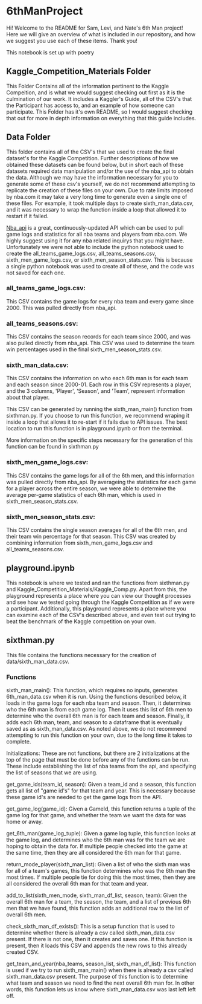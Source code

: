 # 6thManProject
Hi! Welcome to the README for Sam, Levi, and Nate's 6th Man project! Here we will give an overview of what is included in our repository, and how we suggest you use each of these items. Thank you!

This notebook is set up with poetry

## Kaggle_Competition_Materials Folder
This Folder Contains all of the information pertinent to the Kaggle Compeition, and is what we would suggest checking out first as it is the culmination of our work. It includes a Kaggler's Guide, all of the CSV's that the Participant has access to, and an example of how someone can participate. This Folder has it's own README, so I would suggest checking that out for more in depth information on everything that this guide includes. 

## Data Folder
This folder contains all of the CSV's that we used to create the final dataset's for the Kaggle Competition. Further descriptions of how we obtained these datasets can be found below, but in short each of these datasets required data manipulation and/or the use of the nba_api to obtain the data. Although we may have the information necessary for you to generate some of these csv's yourself, we do not recommend attempting to replicate the creation of these files on your own. Due to rate limits imposed by nba.com it may take a very long time to generate even a single one of these files. For example, it took multiple days to create sixth_man_data.csv, and it was necessary to wrap the function inside a loop that allowed it to restart if it failed. 

[Nba_api](https://github.com/swar/nba_api) is a great, continuously-updated API which can be used to pull game logs and statistics for all nba teams and players from nba.com. We highly suggest using it for any nba related inquirys that you might have. Unfortunately we were not able to include the python notebook used to create the all_teams_game_logs.csv, all_teams_seasons.csv, sixth_men_game_logs.csv, or sixth_men_season_stats.csv. This is because a single python notebook was used to create all of these, and the code was not saved for each one. 

### all_teams_game_logs.csv: 
This CSV contains the game logs for every nba team and every game since 2000. This was pulled directly from nba_api.

### all_teams_seasons.csv: 
This CSV contains the season records for each team since 2000, and was also pulled directly from nba_api. This CSV was used to determine the team win percentages used in the final sixth_men_season_stats.csv.

### sixth_man_data.csv: 
This CSV contains the information on who each 6th man is for each team and each season since 2000-01. Each row in this CSV represents a player, and the 3 columns, 'Player', 'Season', and 'Team', represent information about that player. 

This CSV can be generated by running the sixth_man_main() function from sixthman.py. If you choose to run this function, we recommend wraping it inside a loop that allows it to re-start if it fails due to API issues. The best location to run this function is in playground.ipynb or from the terminal. 

More information on the specific steps necessary for the generation of this function can be found in sixthman.py
 
### sixth_men_game_logs.csv: 
This CSV contains the game logs for all of the 6th men, and this information was pulled directly from nba_api. By averageing the statistics for each game for a player across the entire season, we were able to determine the average per-game statistics of each 6th man, which is used in sixth_men_season_stats.csv.

### sixth_men_season_stats.csv:
This CSV contains the single season averages for all of the 6th men, and their team win percentage for that season. This CSV was created by combining information from sixth_men_game_logs.csv and all_teams_seasons.csv.

## playground.ipynb
This notebook is where we tested and ran the functions from sixthman.py and Kaggle_Competition_Materials/Kaggle_Comp.py. Apart from this, the playground represents a place where you can view our thought processes and see how we tested going through the Kaggle Competition as if we were a participant.  Additionally, this playground represents a place where you can examine each of the CSV's described above, and even test out trying to beat the benchmark of the Kaggle competition on your own. 

## sixthman.py
This file contains the functions necessary for the creation of data/sixth_man_data.csv.

### Functions
sixth_man_main(): This function, which requires no inputs, generates 6th_man_data.csv when it is run. Using the functions described below, it loads in the game logs for each nba team and season. Then, it determines who the 6th man is from each game log. Then it uses this list of 6th men to determine who the overall 6th man is for each team and season. Finally, it adds each 6th man, team, and season to a dataframe that is eventually saved as as sixth_man_data.csv. As noted above, we do not recommend attempting to run this function on your own, due to the long time it takes to complete. 

Initializations: These are not functions, but there are 2 initializations at the top of the page that must be done before any of the functions can be run. These include establishing the list of nba teams from the api, and specifying the list of seasons that we are using. 

get_game_ids(team_id, season): Given a team_id and a season, this function gets all list of "game id's" for that team and year. This is necessary because these game id's are needed to get the game logs from the API.

get_game_log(game_id): Given a GameId, this function returns a tuple of the game log for that game, and whether the team we want the data for was home or away.

get_6th_man(game_log_tuple): Given a game log tuple, this function looks at the game log, and determines who the 6th man was for the team we are hoping to obtain the data for. If multiple people checked into the game at the same time, then they are all considered the 6th man for that game. 

return_mode_player(sixth_man_list): Given a list of who the sixth man was for all of a team's games, this function determines who was the 6th man the most times. If multiple people tie for doing this the most times, then they are all considered the overall 6th man for that team and year.

add_to_list(sixth_men_mode, sixth_man_df_list, season, team): Given the overall 6th man for a team, the season, the team, and a list of previous 6th men that we have found, this function adds an additional row to the list of overall 6th men. 

check_sixth_man_df_exists(): This is a setup function that is used to determine whether there is already a csv called sixth_man_data.csv present. If there is not one, then it creates and saves one. If this function is present, then it loads this CSV and appends the new rows to this already created CSV. 

get_team_and_year(nba_teams, season_list, sixth_man_df_list): This function is used if we try to run sixth_man_main() when there is already a csv called sixth_man_data.csv present. The purpose of this function is to determine what team and season we need to find the next overall 6th man for. In other words, this function lets us know where sixth_man_data.csv was last left left off. 
